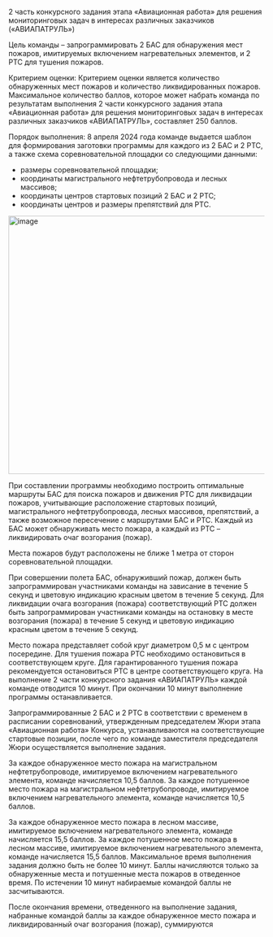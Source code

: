 2 часть конкурсного задания этапа «Авиационная работа» для решения
мониторинговых задач в интересах различных заказчиков
(«АВИАПАТРУЛЬ»)

Цель команды – запрограммировать 2 БАС для обнаружения мест пожаров,
имитируемых включением нагревательных элементов, и 2 РТС для тушения
пожаров.

Критерием оценки:
Критерием оценки является количество обнаруженных мест пожаров и
количество ликвидированных пожаров.
Максимальное количество баллов, которое может набрать команда по
результатам выполнения 2 части конкурсного задания этапа «Авиационная работа»
для решения мониторинговых задач в интересах различных заказчиков
«АВИАПАТРУЛЬ», составляет 250 баллов.

Порядок выполнения:
8 апреля 2024 года команде выдается шаблон для формирования заготовки
программы для каждого из 2 БАС и 2 РТС, а также схема соревновательной
площадки со следующими данными:
- размеры соревновательной площадки;
- координаты магистрального нефтетрубопровода и лесных массивов;
- координаты центров стартовых позиций 2 БАС и 2 РТС;
- координаты центров и размеры препятствий для РТС.

<img width="508" alt="image" src="https://github.com/Eternal-radiance-of-the-true-mind/Cyber-dron/assets/83087001/a09e76f1-cdc5-430b-ad7b-8bef0399c804">

При составлении программы необходимо построить оптимальные маршруты
БАС для поиска пожаров и движения РТС для ликвидации пожаров, учитывающие
расположение стартовых позиций, магистрального нефтетрубопровода, лесных
массивов, препятствий, а также возможное пересечение с маршрутами БАС и РТС.
Каждый из БАС может обнаруживать место пожара, а каждый из РТС –
ликвидировать очаг возгорания (пожар).

Места пожаров будут расположены не ближе 1 метра от сторон
соревновательной площадки.

При совершении полета БАС, обнаруживший пожар, должен быть
запрограммирован участниками команды на зависание в течение 5 секунд и
цветовую индикацию красным цветом в течение 5 секунд.
Для ликвидации очага возгорания (пожара) соответствующий РТС должен
быть запрограммирован участниками команды на остановку в месте возгорания
(пожара) в течение 5 секунд и цветовую индикацию красным цветом в течение 5
секунд.

Место пожара представляет собой круг диаметром 0,5 м с центром
посередине. Для тушения пожара РТС необходимо остановиться в
соответствующем круге. Для гарантированного тушения пожара рекомендуется
остановиться РТС в центре соответствующего круга.
На выполнение 2 части конкурсного задания «АВИАПАТРУЛЬ» каждой
команде отводится 10 минут. При окончании 10 минут выполнение программы
останавливается.

Запрограммированные 2 БАС и 2 РТС в соответствии с временем в
расписании соревнований, утвержденным председателем Жюри этапа
«Авиационная работа» Конкурса, устанавливаются на соответствующие стартовые
позиции, после чего по команде заместителя председателя Жюри осуществляется
выполнение задания.

За каждое обнаруженное место пожара на магистральном нефтетрубопроводе,
имитируемое включением нагревательного элемента, команде начисляется 10,5
баллов. За каждое потушенное место пожара на магистральном нефтетрубопроводе,
имитируемое включением нагревательного элемента, команде начисляется 10,5
баллов.

За каждое обнаруженное место пожара в лесном массиве, имитируемое
включением нагревательного элемента, команде начисляется 15,5 баллов. За каждое
потушенное место пожара в лесном массиве, имитируемое включением
нагревательного элемента, команде начисляется 15,5 баллов.
Максимальное время выполнения задания должно быть не более 10 минут.
Баллы начисляются только за обнаруженные места и потушенные места пожаров в
отведенное время. По истечении 10 минут набираемые командой баллы не
засчитываются.

После окончания времени, отведенного на выполнение задания, набранные
командой баллы за каждое обнаруженное место пожара и ликвидированный очаг
возгорания (пожар), суммируются

